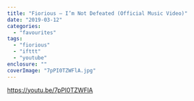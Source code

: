 ```yaml
---
title: "Fiorious – I’m Not Defeated (Official Music Video)"
date: "2019-03-12"
categories: 
  - "favourites"
tags: 
  - "fiorious"
  - "ifttt"
  - "youtube"
enclosure: ""
coverImage: "7pPI0TZWFlA.jpg"
---
```


https://youtu.be/7pPI0TZWFlA
